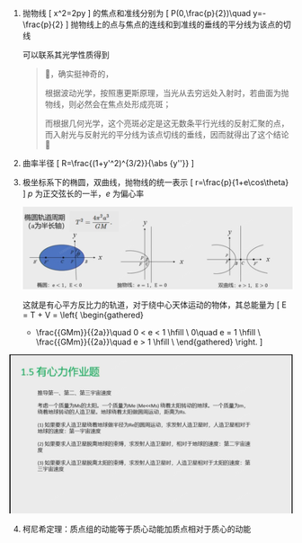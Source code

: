 1. 抛物线
   \[
   x^2=2py
   \]
   的焦点和准线分别为
   \[
   P(0,\frac{p}{2})\quad y=-\frac{p}{2}
   \]
   抛物线上的点与焦点的连线和到准线的垂线的平分线为该点的切线

   可以联系其光学性质得到

   > 🤔，确实挺神奇的，
   >
   > 根据波动光学，按照惠更斯原理，当光从去穷远处入射时，若曲面为抛物线，则必然会在焦点处形成亮斑；
   >
   > 而根据几何光学，这个亮斑必定是这无数条平行光线的反射汇聚的点，而入射光与反射光的平分线为该点切线的垂线，因而就得出了这个结论🤔

2. 曲率半径
   \[
   R=\frac{(1+y'^2)^{3/2}}{\abs {y''}}
   \]

3. 极坐标系下的椭圆，双曲线，抛物线的统一表示
   \[
   r=\frac{p}{1+e\cos\theta}
   \]
   $p$ 为正交弦长的一半，$e$ 为偏心率

   ![image-20251008203508459](./image-20251008203508459.png)

   这就是有心平方反比力的轨道，对于绕中心天体运动的物体，其总能量为
   \[
   E = T + V = \left\{ \begin{gathered}
      - \frac{{GMm}}{{2a}}\quad 0 < e < 1 \hfill \\
     0\quad e = 1 \hfill \\
     \frac{{GMm}}{{2a}}\quad e > 1 \hfill \\ 
   \end{gathered}  \right.
   \]

![image-20251008205923071](./image-20251008205923071.png)

4. 柯尼希定理：质点组的动能等于质心动能加质点相对于质心的动能
